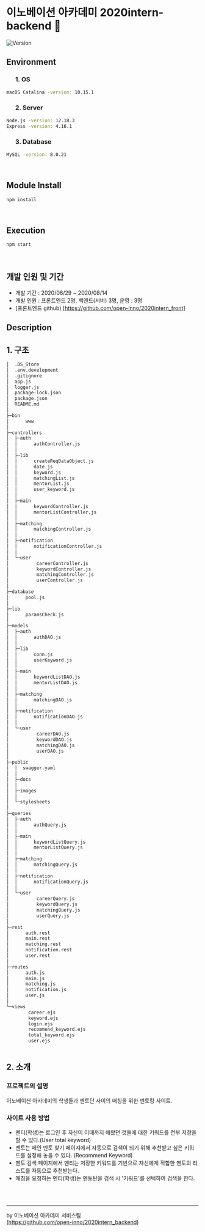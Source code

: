 <h1>이노베이션 아카데미 2020intern-backend 👋</h1>
<p>
  <img alt="Version" src="https://img.shields.io/badge/version-0.0.2-blue.svg?cacheSeconds=2592000" />
</p>


## Environment
<h3> &nbsp; &nbsp; &nbsp; 1. OS </h3>

```sh
macOS Catalina -version: 10.15.1
```

<h3> &nbsp; &nbsp; &nbsp; 2. Server </h3>
 
```sh
Node.js -version: 12.18.3
Express -version: 4.16.1
```

<h3>  &nbsp; &nbsp; &nbsp; 3. Database </h3>
 
```sh
MySQL -version: 8.0.21
```

<br>


## Module Install

```sh
npm install
```
<br>

## Execution

```sh
npm start
```
<br>


## 개발 인원 및 기간
- 개발 기간 : 2020/06/29 ~ 2020/08/14
- 개발 인원 : 프론트엔드 2명, 백엔드(서버) 3명, 운영 : 3명
- [프론트엔드 github) [https://github.com/open-inno/2020intern_front]

## Description

<h2> 1. 구조 </h2>

```bash
│  .DS_Store
│  .env.development
│  .gitignore
│  app.js
│  logger.js
│  package-lock.json
│  package.json
│  README.md
│  
├─bin
│      www
│      
├─controllers
│  ├─auth
│  │      authController.js
│  │      
│  ├─lib
│  │      createReqDataObject.js
│  │      date.js
│  │      keyword.js
│  │      matchingList.js
│  │      mentorList.js
│  │      user_keyword.js
│  │      
│  ├─main
│  │      keywordController.js
│  │      mentorListController.js
│  │      
│  ├─matching
│  │      matchingController.js
│  │      
│  ├─notification
│  │      notificationController.js
│  │      
│  └─user
│          careerController.js
│          keywordController.js
│          matchingController.js
│          userController.js
│          
├─database
│      pool.js
│      
├─lib
│      paramsCheck.js
│      
├─models
│  ├─auth
│  │      authDAO.js
│  │      
│  ├─lib
│  │      conn.js
│  │      userKeyword.js
│  │      
│  ├─main
│  │      keywordListDAO.js
│  │      mentorListDAO.js
│  │      
│  ├─matching
│  │      matchingDAO.js
│  │      
│  ├─notification
│  │      notificationDAO.js
│  │      
│  └─user
│          careerDAO.js
│          keywordDAO.js
│          matchingDAO.js
│          userDAO.js
│          
├─public
│  │  swagger.yaml
│  │  
│  ├─docs
│  │      
│  ├─images
│  │      
│  └─stylesheets
│          
├─queries
│  ├─auth
│  │      authQuery.js
│  │      
│  ├─main
│  │      keywordListQuery.js
│  │      mentorListQuery.js
│  │      
│  ├─matching
│  │      matchingQuery.js
│  │      
│  ├─notification
│  │      notificationQuery.js
│  │      
│  └─user
│          careerQuery.js
│          keywordQuery.js
│          matchingQuery.js
│          userQuery.js
│          
├─rest
│      auth.rest
│      main.rest
│      matching.rest
│      notification.rest
│      user.rest
│      
├─routes
│      auth.js
│      main.js
│      matching.js
│      notification.js
│      user.js
│      
└─views
        career.ejs
        keyword.ejs
        login.ejs
        recommend_keyword.ejs
        total_keyword.ejs
        user.ejs
        
```

<h2> 2. 소개</h2>

### 프로젝트의 설명
이노베이션 아카데미의 학생들과 멘토단 사이의 매칭을 위한 멘토링 사이트.

### 사이트 사용 방법 
* 멘티(학생)는 로그인 후 자신이 이때까지 해왔던 것들에 대한 키워드를 전부 저장을 할 수 있다.(User total keyword)
* 멘토는 메인 멘토 찾기 페이지에서 자동으로 검색이 되기 위해 추천받고 싶은 키워드를 설정해 놓을 수 있다. (Recommend Keyword)
* 멘토 검색 페이지에서 멘티는 저장한 키워드를 기반으로 자신에게 적합한 멘토의 리스트를 자동으로 추천받는다.
* 매칭을 요청하는 멘티(학생)는 멘토탄을 검색 시 '키워드'를 선택하여 검색을 한다.

<br>
<br>



***
by 이노베이션 아카데미 서비스팀 <br>
(https://github.com/open-inno/2020intern_backend)
